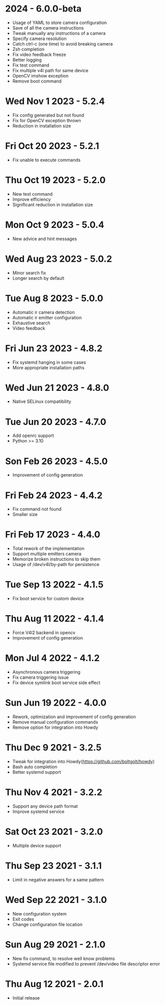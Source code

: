 # 2024 - 6.0.0-beta
- Usage of YAML to store camera configuration
- Save of all the camera instructions
- Tweak manually any instructions of a camera
- Specify camera resolution
- Catch ctrl-c (one time) to avoid breaking camera
- Zsh completion
- Fix video feedback freeze
- Better logging
- Fix test command
- Fix multiple v4l path for same device
- OpenCV imshow exception
- Remove boot command
# Wed Nov 1 2023 - 5.2.4
- Fix config generated but not found
- Fix for OpenCV exception thrown
- Reduction in installation size
# Fri Oct 20 2023 - 5.2.1
- Fix unable to execute commands
# Thu Oct 19 2023 - 5.2.0
- New test command
- Improve efficiency
- Significant reduction in installation size
# Mon Oct 9 2023 - 5.0.4
- New advice and hint messages
# Wed Aug 23 2023 - 5.0.2
- Minor search fix
- Longer search by default
# Tue Aug 8 2023 - 5.0.0
- Automatic ir camera detection
- Automatic ir emitter configuration
- Exhaustive search
- Video feedback
# Fri Jun 23 2023 - 4.8.2
- Fix systemd hanging in some cases
- More appropriate installation paths
# Wed Jun 21 2023 - 4.8.0
- Native SELinux compatibility
# Tue Jun 20 2023 - 4.7.0
- Add openrc support
- Python >= 3.10
# Son Feb 26 2023 - 4.5.0
- Improvement of config generation 
# Fri Feb 24 2023 - 4.4.2
- Fix command not found
- Smaller size
# Fri Feb 17 2023 - 4.4.0
- Total rework of the implementation
- Support multiple emitters camera
- Memorize broken instructions to skip them 
- Usage of /dev/v4l/by-path for persistence
# Tue Sep 13 2022 - 4.1.5
- Fix boot service for custom device 
# Thu Aug 11 2022 - 4.1.4
- Force V4l2 backend in opencv
- Improvement of config generation
# Mon Jul 4 2022 - 4.1.2
- Asynchronous camera triggering
- Fix camera triggering issue
- Fix device symlink boot service side effect
# Sun Jun 19 2022 - 4.0.0
- Rework, optimization and improvement of config generation 
- Remove manual configuration commands
- Remove option for integration into Howdy
# Thu Dec 9 2021 - 3.2.5
- Tweak for integration into Howdy(https://github.com/boltgolt/howdy)  
- Bash auto completion
- Better systemd support
# Thu Nov 4 2021 - 3.2.2
- Support any device path format
- Improve systemd service
# Sat Oct 23 2021 - 3.2.0
- Multiple device support
# Thu Sep 23 2021 - 3.1.1
- Limit in negative answers for a same pattern
# Wed Sep 22 2021 - 3.1.0
- New configuration system
- Exit codes
- Change configuration file location
# Sun Aug 29 2021 - 2.1.0
- New fix command, to resolve well know problems
- Systemd service file modified to prevent /dev/video file descriptor error
# Thu Aug 12 2021 - 2.0.1
- Initial release
